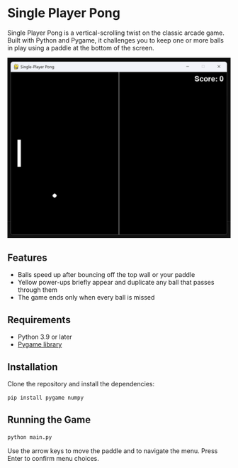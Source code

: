 # Single Player Pong

Single Player Pong is a vertical-scrolling twist on the classic arcade game. Built with Python and Pygame, it challenges you to keep one or more balls in play using a paddle at the bottom of the screen.

![Screenshot](Screenshot%202025-06-26%20212716.png)

## Features

- Balls speed up after bouncing off the top wall or your paddle
- Yellow power-ups briefly appear and duplicate any ball that passes through them
- The game ends only when every ball is missed

## Requirements

- Python 3.9 or later
- [Pygame library](https://www.pygame.org/)

## Installation

Clone the repository and install the dependencies:

```bash
pip install pygame numpy
```

## Running the Game

```bash
python main.py
```

Use the arrow keys to move the paddle and to navigate the menu. Press Enter to confirm menu choices.
